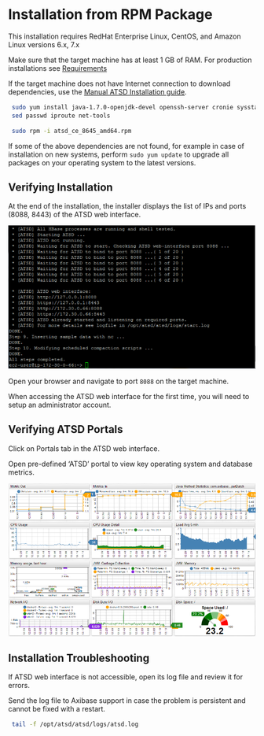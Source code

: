 # Installation from RPM Package


This installation requires RedHat Enterprise Linux, CentOS, and Amazon
Linux versions 6.x, 7.x

Make sure that the target machine has at least 1 GB of RAM. For
production installations see
[Requirements](../administration/requirements.md "ATSD Requirements")

If the target machine does not have Internet connection to download
dependencies, use the [Manual ATSD Installation guide](../administration/update-manual.md "Manual ATSD Installation").

```sh
 sudo yum install java-1.7.0-openjdk-devel openssh-server cronie sysstat  
 sed passwd iproute net-tools                                             
```

```sh
 sudo rpm -i atsd_ce_8645_amd64.rpm                                       
```

If some of the above dependencies are not found, for example in case of
installation on new systems, perform `sudo yum update` to upgrade all
packages on your operating system to the latest versions.

## Verifying Installation

At the end of the installation, the installer displays the list of IPs
and ports (8088, 8443) of the ATSD web interface.

![](images/atsd_install_shell.png "atsd_install_shell")

Open your browser and navigate to port `8088` on the target machine.

When accessing the ATSD web interface for the first time, you will need
to setup an administrator account.

## Verifying ATSD Portals

Click on Portals tab in the ATSD web interface.

Open pre-defined ‘ATSD’ portal to view key operating system and database
metrics.

![](images/fresh_atsd_portal21.png "ATSD Host")

## Installation Troubleshooting

If ATSD web interface is not accessible, open its log file and review it
for errors.

Send the log file to Axibase support in case the problem is persistent
and cannot be fixed with a restart.

```sh
 tail -f /opt/atsd/atsd/logs/atsd.log                                     
```